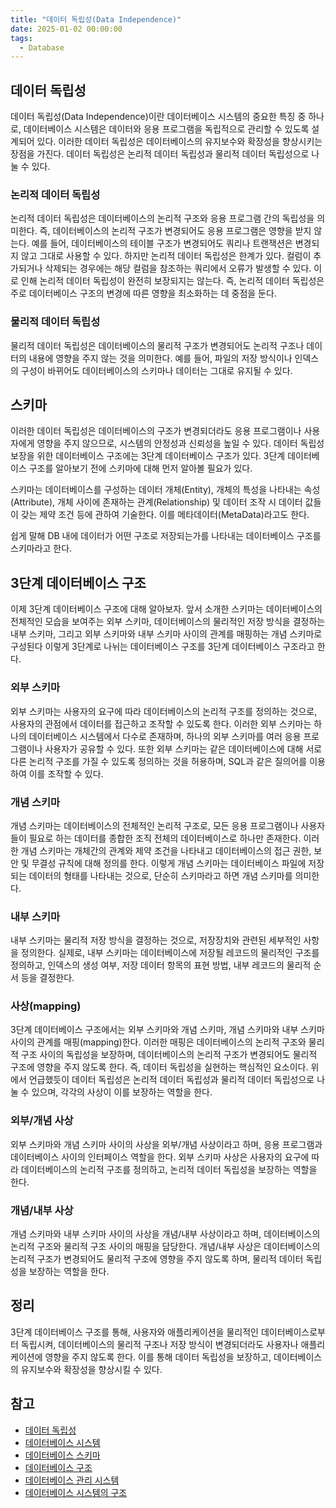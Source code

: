 ```yaml
---
title: "데이터 독립성(Data Independence)"
date: 2025-01-02 00:00:00
tags: 
  - Database
---
```



## 데이터 독립성

데이터 독립성(Data Independence)이란 데이터베이스 시스템의 중요한 특징 중 하나로,
데이터베이스 시스템은 데이터와 응용 프로그램을 독립적으로 관리할 수 있도록 설계되어 있다.
이러한 데이터 독립성은 데이터베이스의 유지보수와 확장성을 향상시키는 장점을 가진다.
데이터 독립성은 논리적 데이터 독립성과 물리적 데이터 독립성으로 나눌 수 있다.

### 논리적 데이터 독립성

논리적 데이터 독립성은 데이터베이스의 논리적 구조와 응용 프로그램 간의 독립성을 의미한다.
즉, 데이터베이스의 논리적 구조가 변경되어도 응용 프로그램은 영향을 받지 않는다.
예를 들어, 데이터베이스의 테이블 구조가 변경되어도 쿼리나 트랜잭션은 변경되지 않고 그대로 사용할 수 있다.
하지만 논리적 데이터 독립성은 한계가 있다.
컬럼이 추가되거나 삭제되는 경우에는 해당 컬럼을 참조하는 쿼리에서 오류가 발생할 수 있다.
이로 인해 논리적 데이터 독립성이 완전히 보장되지는 않는다.
즉, 논리적 데이터 독립성은 주로 데이터베이스 구조의 변경에 따른 영향을 최소화하는 데 중점을 둔다.

### 물리적 데이터 독립성

물리적 데이터 독립성은 데이터베이스의 물리적 구조가 변경되어도 논리적 구조나 데이터의 내용에 영향을 주지 않는 것을 의미한다.
예를 들어, 파일의 저장 방식이나 인덱스의 구성이 바뀌어도 데이터베이스의 스키마나 데이터는 그대로 유지될 수 있다.

## 스키마
이러한 데이터 독립성은 데이터베이스의 구조가 변경되더라도 응용 프로그램이나 사용자에게 영향을 주지 않으므로,
시스템의 안정성과 신뢰성을 높일 수 있다.
데이터 독립성 보장을 위한 데이터베이스 구조에는 3단계 데이터베이스 구조가 있다.
3단계 데이터베이스 구조를 알아보기 전에 스키마에 대해 먼저 알아볼 필요가 있다.

스키마는 데이터베이스를 구성하는 데이터 개체(Entity),
개체의 특성을 나타내는 속성(Attribute),
개체 사이에 존재하는 관계(Relationship) 및 데이터 조작 시 데이터 값들이 갖는 제약 조건 등에 관하여 기술한다.
이를 메타데이터(MetaData)라고도 한다.

쉽게 말해 DB 내에 데이터가 어떤 구조로 저장되는가를 나타내는 데이터베이스 구조를 스키마라고 한다.

## 3단계 데이터베이스 구조

이제 3단계 데이터베이스 구조에 대해 알아보자.
앞서 소개한 스키마는 데이터베이스의 전체적인 모습을 보여주는 외부 스키마,
데이터베이스의 물리적인 저장 방식을 결정하는 내부 스키마,
그리고 외부 스키마와 내부 스키마 사이의 관계를 매핑하는 개념 스키마로 구성된다
이렇게 3단계로 나뉘는 데이터베이스 구조를 3단계 데이터베이스 구조라고 한다.

### 외부 스키마

외부 스키마는 사용자의 요구에 따라 데이터베이스의 논리적 구조를 정의하는 것으로,
사용자의 관점에서 데이터를 접근하고 조작할 수 있도록 한다.
이러한 외부 스키마는 하나의 데이터베이스 시스템에서 다수로 존재하며,
하나의 외부 스키마를 여러 응용 프로그램이나 사용자가 공유할 수 있다.
또한 외부 스키마는 같은 데이터베이스에 대해 서로 다른 논리적 구조를 가질 수 있도록 정의하는 것을 허용하며,
SQL과 같은 질의어를 이용하여 이를 조작할 수 있다.

### 개념 스키마

개념 스키마는 데이터베이스의 전체적인 논리적 구조로,
모든 응용 프로그램이나 사용자들이 필요로 하는 데이터를 종합한 조직 전체의 데이터베이스로 하나만 존재한다.
이러한 개념 스키마는 개체간의 관계와 제약 조건을 나타내고
데이터베이스의 접근 권한, 보안 및 무결성 규칙에 대해 정의를 한다.
이렇게 개념 스키마는 데이터베이스 파일에 저장되는 데이터의 형태를 나타내는 것으로,
단순히 스키마라고 하면 개념 스키마를 의미한다.

### 내부 스키마

내부 스키마는 물리적 저장 방식을 결정하는 것으로, 저장장치와 관련된 세부적인 사항을 정의한다.
실제로, 내부 스키마는 데이터베이스에 저장될 레코드의 물리적인 구조를 정의하고,
인덱스의 생성 여부, 저장 데이터 항목의 표현 방법, 내부 레코드의 물리적 순서 등을 결정한다.

### 사상(mapping)

3단계 데이터베이스 구조에서는 외부 스키마와 개념 스키마, 개념 스키마와 내부 스키마 사이의 관계를 매핑(mapping)한다.
이러한 매핑은 데이터베이스의 논리적 구조와 물리적 구조 사이의 독립성을 보장하며,
데이터베이스의 논리적 구조가 변경되어도 물리적 구조에 영향을 주지 않도록 한다.
즉, 데이터 독립성을 실현하는 핵심적인 요소이다.
위에서 언급했듯이 데이터 독립성은 논리적 데이터 독립성과 물리적 데이터 독립성으로 나눌 수 있으며, 각각의 사상이 이를 보장하는 역할을 한다.

### 외부/개념 사상

외부 스키마와 개념 스키마 사이의 사상을 외부/개념 사상이라고 하며, 응용 프로그램과 데이터베이스 사이의 인터페이스 역할을 한다.
외부 스키마 사상은 사용자의 요구에 따라 데이터베이스의 논리적 구조를 정의하고, 논리적 데이터 독립성을 보장하는 역할을 한다.

### 개념/내부 사상

개념 스키마와 내부 스키마 사이의 사상을 개념/내부 사상이라고 하며, 데이터베이스의 논리적 구조와 물리적 구조 사이의 매핑을 담당한다.
개념/내부 사상은 데이터베이스의 논리적 구조가 변경되어도 물리적 구조에 영향을 주지 않도록 하며, 물리적 데이터 독립성을 보장하는 역할을 한다.

## 정리

3단계 데이터베이스 구조를 통해, 사용자와 애플리케이션을 물리적인 데이터베이스로부터 독립시켜,
데이터베이스의 물리적 구조나 저장 방식이 변경되더라도 사용자나 애플리케이션에 영향을 주지 않도록 한다.
이를 통해 데이터 독립성을 보장하고, 데이터베이스의 유지보수와 확장성을 향상시킬 수 있다.

## 참고

- [데이터 독립성](https://ko.wikipedia.org/wiki/%EB%8D%B0%EC%9D%B4%ED%84%B0_%EB%8F%85%EB%A6%BD%EC%84%B1)
- [데이터베이스 시스템](https://ko.wikipedia.org/wiki/%EB%8D%B0%EC%9D%B4%ED%84%B0%EB%B2%A0%EC%9D%B4%EC%8A%A4_%EC%8B%9C%EC%8A%A4%ED%85%9C)
- [데이터베이스 스키마](https://ko.wikipedia.org/wiki/%EB%8D%B0%EC%9D%B4%ED%84%B0%EB%B2%A0%EC%9D%B4%EC%8A%A4_%EC%8A%A4%ED%82%A4%EB%A7%88)
- [데이터베이스 구조](https://ko.wikipedia.org/wiki/%EB%8D%B0%EC%9D%B4%ED%84%B0%EB%B2%A0%EC%9D%B4%EC%8A%A4_%EA%B5%AC%EC%A1%B0)
- [데이터베이스 관리 시스템](https://ko.wikipedia.org/wiki/%EB%8D%B0%EC%9D%B4%ED%84%B0%EB%B2%A0%EC%9D%B4%EC%8A%A4_%EA%B4%80%EB%A6%AC_%EC%8B%9C%EC%8A%A4%ED%85%9C)
- [데이터베이스 시스템의 구조](https://ko.wikipedia.org/wiki/%EB%8D%B0%EC%9D%B4%ED%84%B0%EB%B2%A0%EC%9D%B4%EC%8A%A4_%EC%8B%9C%EC%8A%A4%ED%85%9C%EC%9D%98_%EA%B5%AC%EC%A1%B0)